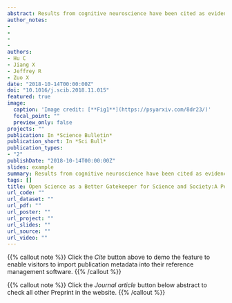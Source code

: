 ```yaml
---
abstract: Results from cognitive neuroscience have been cited as evidence in courtrooms around the world, and their admissibility has been a challenge for the legal system. Unfortunately, the recent reproducibility crisis in cognitive neuroscience, showing that the published studies in cognitive neuroscience may not be as trustworthy as expected, has made the situation worse. Here we analysed how the irreproducible results in cognitive neuroscience literature could compromise the standards for admissibility of scientific evidence, and pointed out how the open science movement may help to alleviate these problems. We conclude that open science not only benefits the scientific community but also the legal system, and society in a broad sense. Therefore, we suggest both scientists and practitioners follow open science recommendations and uphold the best available standards in order to serve as good gatekeepers in their own fields. Moreover, scientists and practitioners should collaborate closely to maintain an effective functioning of the entire gatekeeping system of the law.
author_notes:
- 
- 
- 
- 
authors:
- Hu C
- Jiang X
- Jeffrey R
- Zuo X
date: "2018-10-14T00:00:00Z"
doi: "10.1016/j.scib.2018.11.015"
featured: true
image:
  caption: 'Image credit: [**Fig1**](https://psyarxiv.com/8dr23/)'
  focal_point: ""
  preview_only: false
projects: ""
publication: In *Science Bulletin*
publication_short: In *Sci Bull*
publication_types: 
- "2"
publishDate: "2018-10-14T00:00:00Z"
slides: example
summary: Results from cognitive neuroscience have been cited as evidence in courtrooms around the world, and their admissibility has been a challenge for the legal system.  
tags: []
title: Open Science as a Better Gatekeeper for Science and Society:A Perspective from Neurolaw
url_code: ""
url_dataset: ""
url_pdf: ""
url_poster: ""
url_project: ""
url_slides: ""
url_source: ""
url_video: ""
---
```


{{% callout note %}}
Click the _Cite_ button above to demo the feature to enable visitors to import publication metadata into their reference management software.
{{% /callout %}}

{{% callout note %}}
Click the _Journal article_ button below abstract to check all other Preprint in the website.
{{% /callout %}}
